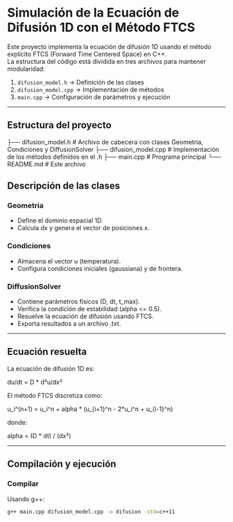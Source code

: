 # Simulación de la Ecuación de Difusión 1D con el Método FTCS

Este proyecto implementa la ecuación de difusión 1D usando el método explícito FTCS (Forward Time Centered Space) en C++.  
La estructura del código está dividida en tres archivos para mantener modularidad:

1. `difusion_model.h` → Definición de las clases
2. `difusion_model.cpp` → Implementación de métodos
3. `main.cpp` → Configuración de parámetros y ejecución

---

## Estructura del proyecto

├── difusion_model.h # Archivo de cabecera con clases Geometria, Condiciones y DiffusionSolver
├── difusion_model.cpp # Implementación de los métodos definidos en el .h
├── main.cpp # Programa principal
└── README.md # Este archivo


## Descripción de las clases

### Geometria
- Define el dominio espacial 1D.
- Calcula dx y genera el vector de posiciones x.

### Condiciones
- Almacena el vector u (temperatura).
- Configura condiciones iniciales (gaussiana) y de frontera.

### DiffusionSolver
- Contiene parámetros físicos (D, dt, t_max).
- Verifica la condición de estabilidad (alpha <= 0.5).
- Resuelve la ecuación de difusión usando FTCS.
- Exporta resultados a un archivo .txt.

---

## Ecuación resuelta

La ecuación de difusión 1D es:

du/dt = D * d²u/dx²

El método FTCS discretiza como:

u_i^(n+1) = u_i^n + alpha * (u_{i+1}^n - 2*u_i^n + u_{i-1}^n)

donde:

alpha = (D * dt) / (dx²)

---

## Compilación y ejecución

### Compilar
Usando g++:
```bash
g++ main.cpp difusion_model.cpp -o difusion -std=c++11
